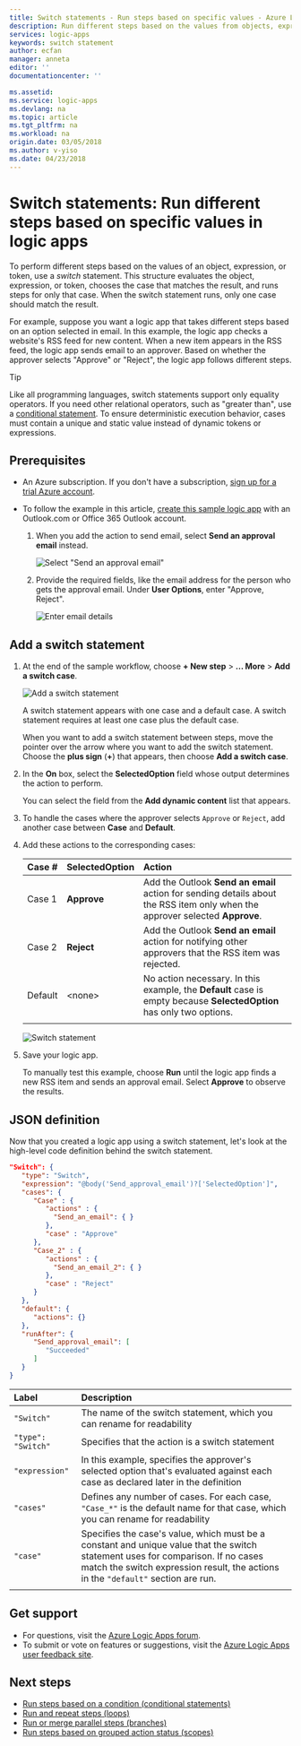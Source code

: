 ```yaml
---
title: Switch statements - Run steps based on specific values - Azure Logic Apps
description: Run different steps based on the values from objects, expressions, or tokens in logic apps
services: logic-apps
keywords: switch statement
author: ecfan
manager: anneta
editor: ''
documentationcenter: ''

ms.assetid: 
ms.service: logic-apps
ms.devlang: na
ms.topic: article
ms.tgt_pltfrm: na
ms.workload: na
origin.date: 03/05/2018
ms.author: v-yiso
ms.date: 04/23/2018
---
```


# Switch statements: Run different steps based on specific values in logic apps

To perform different steps based on the values of an object, expression, or token, 
use a *switch* statement. This structure evaluates the object, expression, or token, 
chooses the case that matches the result, and runs steps for only that case. 
When the switch statement runs, only one case should match the result.

For example, suppose you want a logic app that takes different steps 
based on an option selected in email. In this example, 
the logic app checks a website's RSS feed for new content. 
When a new item appears in the RSS feed, 
the logic app sends email to an approver. 
Based on whether the approver selects "Approve" or "Reject", 
the logic app follows different steps.

> [!TIP]
> Like all programming languages, 
> switch statements support only equality operators. 
> If you need other relational operators, 
> such as "greater than", use a [conditional statement](#conditions).
> To ensure deterministic execution behavior, 
> cases must contain a unique and static value 
> instead of dynamic tokens or expressions.

## Prerequisites

* An Azure subscription. If you don't have a subscription, 
[sign up for a trial Azure account](https://www.azure.cn/pricing/1rmb-trial).

* To follow the example in this article, [create this sample logic app](../logic-apps/quickstart-create-first-logic-app-workflow.md) 
with an Outlook.com or Office 365 Outlook account.

  1. When you add the action to send email, 
  select **Send an approval email** instead.

     ![Select "Send an approval email"](./media/logic-apps-control-flow-switch-statement/send-approval-email-action.png)

  2. Provide the required fields, like the email address 
  for the person who gets the approval email. 
  Under **User Options**, enter "Approve, Reject".

     ![Enter email details](./media/logic-apps-control-flow-switch-statement/send-approval-email-details.png)

## Add a switch statement

1. At the end of the sample workflow, 
choose **+ New step** > **... More** > **Add a switch case**. 

   ![Add a switch statement](./media/logic-apps-control-flow-switch-statement/add-switch-statement.png)

   A switch statement appears with one case and a default case. 
   A switch statement requires at least one case plus the default case. 

   When you want to add a switch statement between steps, 
   move the pointer over the arrow where you want to add the switch statement. 
   Choose the **plus sign** (**+**) that appears, then choose **Add a switch case**.

4. In the **On** box, select the **SelectedOption** field whose output 
determines the action to perform. 
   
   You can select the field from the **Add dynamic content** list that appears.

5. To handle the cases where the approver selects `Approve` or `Reject`, 
add another case between **Case** and **Default**. 
   
6. Add these actions to the corresponding cases:

   | Case # | **SelectedOption** | Action |
   |:------ |:-------------------|:------ |
   | Case 1 | **Approve** | Add the Outlook **Send an email** action for sending details about the RSS item only when the approver selected **Approve**. |
   | Case 2 | **Reject** | Add the Outlook **Send an email** action for notifying other approvers that the RSS item was rejected. |
   | Default | \<none\> | No action necessary. In this example, the **Default** case is empty because **SelectedOption** has only two options. |
   |         |          |

   ![Switch statement](./media/logic-apps-control-flow-switch-statement/switch.png)

7. Save your logic app. 

   To manually test this example, choose **Run** until the logic app 
   finds a new RSS item and sends an approval email. 
   Select **Approve** to observe the results.

## JSON definition

Now that you created a logic app using a switch statement, 
let's look at the high-level code definition behind the switch statement.

``` json
"Switch": {
   "type": "Switch",
   "expression": "@body('Send_approval_email')?['SelectedOption']",
   "cases": {
      "Case" : {
         "actions" : {
           "Send_an_email": { }
         },
         "case" : "Approve"
      },
      "Case_2" : {
         "actions" : {
           "Send_an_email_2": { }
         },
         "case" : "Reject"
      }
   },
   "default": {
      "actions": {}
   },
   "runAfter": {
      "Send_approval_email": [
         "Succeeded"
      ]
   }
}
```

| Label              | Description |
| :----------------- | :---------- |
| `"Switch"`         | The name of the switch statement, which you can rename for readability |
| `"type": "Switch"` | Specifies that the action is a switch statement |
| `"expression"`     | In this example, specifies the approver's selected option that's evaluated against each case as declared later in the definition |
| `"cases"` | Defines any number of cases. For each case, `"Case_*"` is the default name for that case, which you can rename for readability |
| `"case"` | Specifies the case's value, which must be a constant and unique value that the switch statement uses for comparison. If no cases match the switch expression result, the actions in the `"default"` section are run.
|           |         |

## Get support

* For questions, visit the 
[Azure Logic Apps forum](https://social.msdn.microsoft.com/Forums/en-US/home?forum=azurelogicapps).
* To submit or vote on features or suggestions, visit the 
[Azure Logic Apps user feedback site](http://aka.ms/logicapps-wish).

## Next steps

* [Run steps based on a condition (conditional statements)](../logic-apps/logic-apps-control-flow-conditional-statement.md)
* [Run and repeat steps (loops)](../logic-apps/logic-apps-control-flow-loops.md)
* [Run or merge parallel steps (branches)](../logic-apps/logic-apps-control-flow-branches.md)
* [Run steps based on grouped action status (scopes)](../logic-apps/logic-apps-control-flow-run-steps-group-scopes.md)
